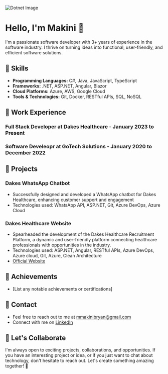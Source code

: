 ![Dotnet Image](https://wakeupandcode.com/wp-content/uploads/2019/03/C.NET_-1024x384-1.png)

# Hello, I'm Makini 👋

I'm a passionate software developer with 3+ years of experience in the software industry. I thrive on turning ideas into functional, user-friendly, and efficient software solutions. 

## 🔧 Skills

- **Programming Languages:** C#, Java, JavaScript, TypeScript
- **Frameworks:** .NET, ASP.NET, Angular, Blazor
- **Cloud Platforms:** Azure, AWS, Google Cloud
- **Tools & Technologies:** Git, Docker, RESTful APIs, SQL, NoSQL

## 💼 Work Experience

### Full Stack Developer  at Dakes Healthcare - January 2023 to Present



### Software Develeopr at GoTech Solutions - January 2020 to December 2022



## 🚀 Projects

### Dakes WhatsApp Chatbot

- Successfully designed and developed a WhatsApp chatbot for Dakes Healthcare, enhancing customer support and engagement
- Technologies used: WhatsApp API, ASP.NET, Git, Azure DevOps, Azure Cloud


### Dakes Healthcare Website

- Spearheaded the development of the Dakes Healthcare Recruitment Platform, a dynamic and user-friendly platform connecting healthcare professionals with opportunities in the industry.
- Technologies used: ASP.NET, Angular, RESTful APIs, Azure DevOps, Azure cloud, Git, Azure, Clean Architecture
- [Official Website](https://dakeshealthcare.com/)


## 🌟 Achievements

- [List any notable achievements or certifications]

## 📧 Contact

- Feel free to reach out to me at mmakinibryan@gmail.com
- Connect with me on [LinkedIn](https://www.linkedin.com/in/makini-bryan)

## 🤝 Let's Collaborate

I'm always open to exciting projects, collaborations, and opportunities. If you have an interesting project or idea, or if you just want to chat about technology, don't hesitate to reach out. Let's create something amazing together! 🚀
